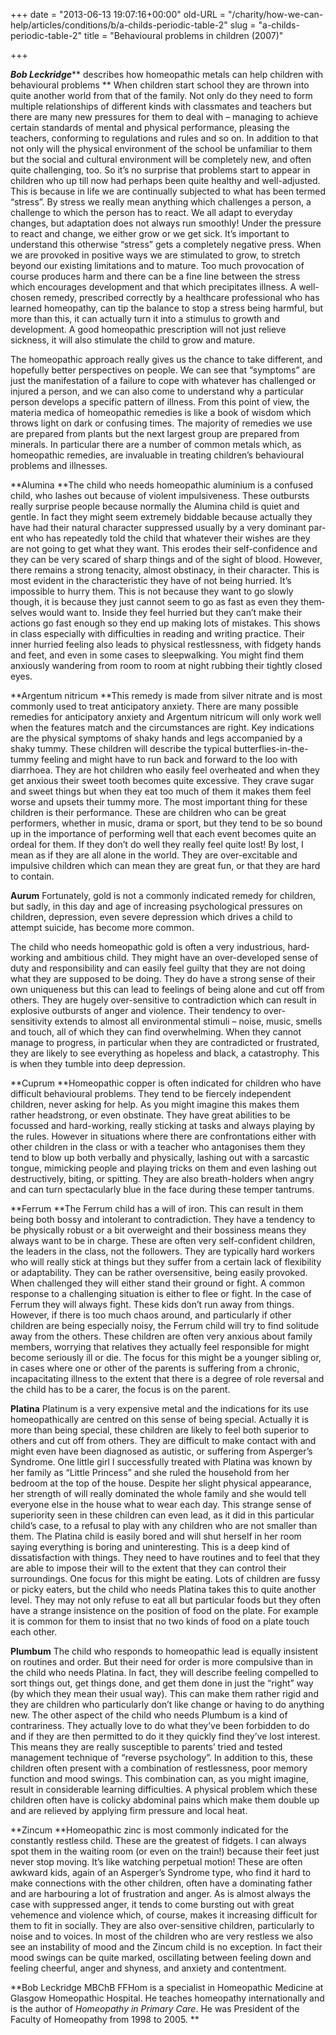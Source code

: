 +++
date = "2013-06-13 19:07:16+00:00"
old-URL = "/charity/how-we-can-help/articles/conditions/b/a-childs-periodic-table-2"
slug = "a-childs-periodic-table-2"
title = "Behavioural problems in children (2007)"

+++

_**Bob Leckridge**_** describes how homeopathic metals can help children with behavioural problems
**
When children start school they are thrown into quite another world from that of the family. Not only do they need to form multiple relationships of different kinds with classmates and teachers but there are many new pressures for them to deal with – managing to achieve certain standards of mental and physical performance, pleasing the teachers, conforming to regulations and rules and so on. In addi­tion to that not only will the physical environment of the school be unfamiliar to them but the social and cultural envir­onment will be completely new, and often quite challenging, too. So it’s no surprise that problems start to appear in children who up till now had perhaps been quite healthy and well-adjusted. This is because in life we are contin­ually subjected to what has been termed “stress”. By stress we really mean anything which challenges a person, a challenge to which the person has to react. We all adapt to everyday changes, but adaptation does not always run smoothly! Under the pressure to react and change, we either grow or we get sick. It’s important to understand this otherwise “stress” gets a completely negative press. When we are provoked in positive ways we are stimulated to grow, to stretch beyond our existing limitations and to mature. Too much provocation of course produces harm and there can be a fine line between the stress which encourages development and that which precipitates illness. A well-chosen remedy, prescribed correctly by a healthcare professional who has learned homeopathy, can tip the balance to stop a stress being harmful, but more than this, it can actually turn it into a stimulus to growth and development. A good homeopathic prescription will not just relieve sickness, it will also stimu­late the child to grow and mature.

The homeopathic approach really gives us the chance to take different, and hopefully better perspectives on people. We can see that “symptoms” are just the manifestation of a failure to cope with whatever has challenged or injured a person, and we can also come to under­stand why a particular person develops a specific pattern of illness. From this point of view, the materia medica of homeopathic remedies is like a book of wisdom which throws light on dark or confusing times. The majority of reme­dies we use are prepared from plants but the next largest group are prepared from minerals. In particular there are a number of common metals which, as homeo­pathic remedies, are invaluable in treat­ing children’s behavioural problems and illnesses.

**Alumina
**The child who needs homeopathic alu­minium is a confused child, who lashes out because of violent impulsiveness. These outbursts really surprise people because normally the Alumina child is quiet and gentle. In fact they might seem extremely biddable because actually they have had their natural character sup­pressed usually by a very dominant par­ent who has repeatedly told the child that whatever their wishes are they are not going to get what they want. This erodes their self-confidence and they can be very scared of sharp things and of the sight of blood. However, there remains a strong tenacity, almost obstinacy, in their character. This is most evident in the characteristic they have of not being hurried. It’s impossible to hurry them. This is not because they want to go slowly though, it is because they just can­not seem to go as fast as even they them­selves would want to. Inside they feel hurried but they can’t make their actions go fast enough so they end up making lots of mistakes. This shows in class especially with difficulties in reading and writing practice. Their inner hurried feel­ing also leads to physical restlessness, with fidgety hands and feet, and even in some cases to sleepwalking. You might find them anxiously wandering from room to room at night rubbing their tightly closed eyes.

**Argentum nitricum
**This remedy is made from silver nitrate and is most commonly used to treat anticipatory anxiety. There are many possible remedies for anticipatory anx­iety and Argentum nitricum will only work well when the features match and the circumstances are right. Key indica­tions are the physical symptoms of shaky hands and legs accompanied by a shaky tummy. These children will describe the typical butterflies-in-the-tummy feeling and might have to run back and forward to the loo with diarrhoea. They are hot children who easily feel overheated and when they get anxious their sweet tooth becomes quite excessive. They crave sugar and sweet things but when they eat too much of them it makes them feel worse and upsets their tummy more. The most important thing for these children is their performance. These are children who can be great performers, whether in music, drama or sport, but they tend to be so bound up in the importance of performing well that each event becomes quite an ordeal for them. If they don’t do well they really feel quite lost! By lost, I mean as if they are all alone in the world. They are over-excitable and impulsive children which can mean they are great fun, or that they are hard to contain.

**Aurum**
Fortunately, gold is not a commonly indicated remedy for children, but sadly, in this day and age of increasing psy­chological pressures on children, depres­sion, even severe depression which drives a child to attempt suicide, has become more common.

The child who needs homeopathic gold is often a very industrious, hard­working and ambitious child. They might have an over-developed sense of duty and responsibility and can easily feel guilty that they are not doing what they are supposed to be doing. They do have a strong sense of their own unique­ness but this can lead to feelings of being alone and cut off from others. They are hugely over-sensitive to contradiction which can result in explosive outbursts of anger and violence. Their tendency to over-sensitivity extends to almost all environmental stimuli – noise, music, smells and touch, all of which they can find overwhelming. When they cannot manage to progress, in particular when they are contradicted or frustrated, they are likely to see everything as hopeless and black, a catastrophy. This is when they tumble into deep depression.

**Cuprum
**Homeopathic copper is often indicated for children who have difficult behav­ioural problems. They tend to be fiercely independent children, never asking for help. As you might imagine this makes them rather headstrong, or even obsti­nate. They have great abilities to be focussed and hard-working, really stick­ing at tasks and always playing by the rules. However in situations where there are confrontations either with other chil­dren in the class or with a teacher who antagonises them they tend to blow up both verbally and physically, lashing out with a sarcastic tongue, mimicking peo­ple and playing tricks on them and even lashing out destructively, biting, or spit­ting. They are also breath-holders when angry and can turn spectacularly blue in the face during these temper tantrums.

**Ferrum
**The Ferrum child has a will of iron. This can result in them being both bossy and intolerant to contradiction. They have a tendency to be physically robust or a bit overweight and their bossiness means they always want to be in charge. These are often very self-confident children, the leaders in the class, not the follow­ers. They are typically hard workers who will really stick at things but they suffer from a certain lack of flexibility or adaptability. They can be rather over­sensitive, being easily provoked. When challenged they will either stand their ground or fight. A common response to a challenging situation is either to flee or fight. In the case of Ferrum they will always fight. These kids don’t run away from things. However, if there is too much chaos around, and particularly if other children are being especially noisy, the Ferrum child will try to find solitude away from the others. These children are often very anxious about family members, worrying that relatives they actually feel responsible for might become seriously ill or die. The focus for this might be a younger sibling or, in cases where one or other of the parents is suffering from a chronic, incapacitat­ing illness to the extent that there is a degree of role reversal and the child has to be a carer, the focus is on the parent.

**Platina**
Platinum is a very expensive metal and the indications for its use homeopathi­cally are centred on this sense of being special. Actually it is more than being special, these children are likely to feel both superior to others and cut off from others. They are difficult to make con­tact with and might even have been diag­nosed as autistic, or suffering from Asperger’s Syndrome. One little girl I successfully treated with Platina was known by her family as “Little Princess” and she ruled the household from her bedroom at the top of the house. Despite her slight physical appearance, her strength of will really dominated the whole family and she would tell every­one else in the house what to wear each day. This strange sense of superiority seen in these children can even lead, as it did in this particular child’s case, to a refusal to play with any children who are not smaller than them. The Platina child is easily bored and will shut her­self in her room saying everything is bor­ing and uninteresting. This is a deep kind of dissatisfaction with things. They need to have routines and to feel that they are able to impose their will to the extent that they can control their surroundings. One focus for this might be eating. Lots of children are fussy or picky eaters, but the child who needs Platina takes this to quite another level. They may not only refuse to eat all but particular foods but they often have a strange insistence on the position of food on the plate. For example it is common for them to insist that no two kinds of food on a plate touch each other.

**Plumbum**
The child who responds to homeopathic lead is equally insistent on routines and order. But their need for order is more compulsive than in the child who needs Platina. In fact, they will describe feel­ing compelled to sort things out, get things done, and get them done in just the “right” way (by which they mean their usual way). This can make them rather rigid and they are children who particularly don’t like change or having to do anything new. The other aspect of the child who needs Plumbum is a kind of contrariness. They actually love to do what they’ve been forbidden to do and if they are then permitted to do it they quickly find they’ve lost interest. This means they are really susceptible to par­ents’ tried and tested management tech­nique of “reverse psychology”. In addition to this, these children often present with a combination of restless­ness, poor memory function and mood swings. This combination can, as you might imagine, result in considerable learning difficulties. A physical problem which these children often have is col­icky abdominal pains which make them double up and are relieved by applying firm pressure and local heat.

**Zincum
**Homeopathic zinc is most commonly indicated for the constantly restless child. These are the greatest of fidgets. I can always spot them in the waiting room (or even on the train!) because their feet just never stop moving. It’s like watch­ing perpetual motion! These are often awkward kids, again of an Asperger’s Syndrome type, who find it hard to make connections with the other chil­dren, often have a dominating father and are harbouring a lot of frustration and anger. As is almost always the case with suppressed anger, it tends to come burst­ing out with great vehemence and vio­lence which, of course, makes it increasing difficult for them to fit in socially. They are also over-sensitive children, particularly to noise and to voices. In most of the children who are very restless we also see an instability of mood and the Zincum child is no except­ion. In fact their mood swings can be quite marked, oscillating between feel­ing down and feeling cheerful, anger and shyness, and anxiety and contentment.

**Bob Leckridge MBChB FFHom is a specialist in Homeopathic Medicine at Glasgow Homeopathic Hospital. He teaches homeo­pathy internationally and is the author of _Homeopathy in Primary Care_. He was President of the Faculty of Homeopathy from 1998 to 2005.
**
